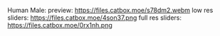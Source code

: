 Human Male:
preview: https://files.catbox.moe/s78dm2.webm
low res sliders: https://files.catbox.moe/4son37.png
full res sliders: https://files.catbox.moe/0rx1nh.png